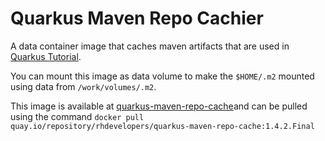 # Quarkus Maven Repo Cachier

A data container image that caches maven artifacts that are used in [Quarkus Tutorial](https://github.com/redhat-developer-demos).

You can mount this image as data volume to make the `$HOME/.m2` mounted using data from `/work/volumes/.m2`.

This image is available at [quarkus-maven-repo-cache](https://quay.io/repository/rhdevelopers/quarkus-maven-repo-cache)and can be pulled using the command `docker pull quay.io/repository/rhdevelopers/quarkus-maven-repo-cache:1.4.2.Final`
